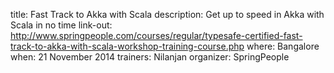 title: Fast Track to Akka with Scala
description: Get up to speed in Akka with Scala in no time
link-out: http://www.springpeople.com/courses/regular/typesafe-certified-fast-track-to-akka-with-scala-workshop-training-course.php
where: Bangalore
when: 21 November 2014
trainers: Nilanjan
organizer: SpringPeople
